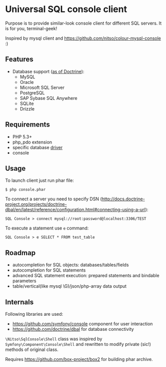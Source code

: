 # Universal SQL console client 

Purpose is to provide similar-look console client for different SQL servers. It is for you, terminal-geek!

Inspired by mysql client and https://github.com/nitso/colour-mysql-console :)

## Features

- Database support ([as of Doctrine](http://docs.doctrine-project.org/projects/doctrine-dbal/en/latest/reference/introduction.html)): 
  - MySQL
  - Oracle
  - Microsoft SQL Server
  - PostgreSQL
  - SAP Sybase SQL Anywhere
  - SQLite
  - Drizzle

## Requirements

- PHP 5.3+
- php_pdo extension
- specific database [driver](http://php.net/manual/en/pdo.drivers.php)
- console

## Usage

To launch client just run phar file:
```
$ php console.phar
```

To connect a server you need to specify DSN (http://docs.doctrine-project.org/projects/doctrine-dbal/en/latest/reference/configuration.html#connecting-using-a-url):
```
SQL Console > connect mysql://root:password@localhost:3306/TEST
```

To execute a statement use `e` command:

```
SQL Console > e SELECT * FROM test_table
```

## Roadmap
- autocompletion for SQL objects: databases/tables/fields
- autocompletion for SQL statements
- advanced SQL statement execution: prepared statements and bindable parameters
- table/vertical(like mysql \G)/json/php-array data output

## Internals

Following libraries are used:

- https://github.com/symfony/console component for user interaction 
- https://github.com/doctrine/dbal for database connectivity

`\Nitso\SqlConsole\Shell` class was inspired by `Symfony\Component\Console\Shell` and rewritten to modify private (sic!) methods of original class.  

Requires https://github.com/box-project/box2 for building phar archive. 